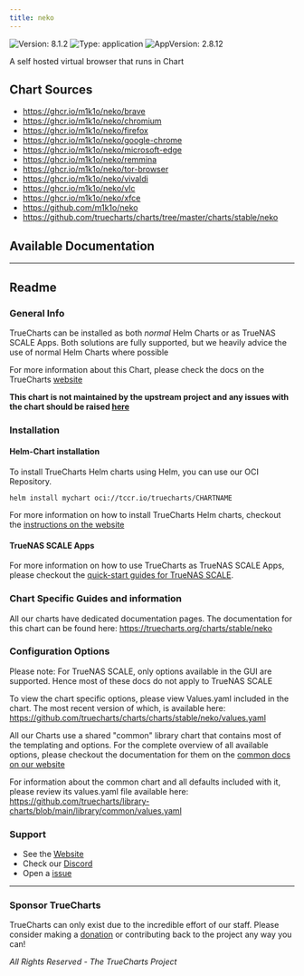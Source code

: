 ```yaml
---
title: neko
---
```


![Version: 8.1.2](https://img.shields.io/badge/Version-8.1.2-informational?style=flat-square) ![Type: application](https://img.shields.io/badge/Type-application-informational?style=flat-square) ![AppVersion: 2.8.12](https://img.shields.io/badge/AppVersion-2.8.12-informational?style=flat-square)

A self hosted virtual browser that runs in Chart

## Chart Sources

- https://ghcr.io/m1k1o/neko/brave
- https://ghcr.io/m1k1o/neko/chromium
- https://ghcr.io/m1k1o/neko/firefox
- https://ghcr.io/m1k1o/neko/google-chrome
- https://ghcr.io/m1k1o/neko/microsoft-edge
- https://ghcr.io/m1k1o/neko/remmina
- https://ghcr.io/m1k1o/neko/tor-browser
- https://ghcr.io/m1k1o/neko/vivaldi
- https://ghcr.io/m1k1o/neko/vlc
- https://ghcr.io/m1k1o/neko/xfce
- https://github.com/m1k1o/neko
- https://github.com/truecharts/charts/tree/master/charts/stable/neko

## Available Documentation



---

## Readme


### General Info

TrueCharts can be installed as both _normal_ Helm Charts or as TrueNAS SCALE Apps.
Both solutions are fully supported, but we heavily advice the use of normal Helm Charts where possible

For more information about this Chart, please check the docs on the TrueCharts [website](https://truecharts.org/charts/stable/neko)

**This chart is not maintained by the upstream project and any issues with the chart should be raised [here](https://github.com/truecharts/charts/issues/new/choose)**

### Installation

#### Helm-Chart installation

To install TrueCharts Helm charts using Helm, you can use our OCI Repository.

`helm install mychart oci://tccr.io/truecharts/CHARTNAME`

For more information on how to install TrueCharts Helm charts, checkout the [instructions on the website](/guides)


#### TrueNAS SCALE Apps

For more information on how to use TrueCharts as TrueNAS SCALE Apps, please checkout the [quick-start guides for TrueNAS SCALE](/deprecated/scale).

### Chart Specific Guides and information

All our charts have dedicated documentation pages.
The documentation for this chart can be found here:
https://truecharts.org/charts/stable/neko

### Configuration Options

Please note: For TrueNAS SCALE, only options available in the GUI are supported.
Hence most of these docs do not apply to TrueNAS SCALE

To view the chart specific options, please view Values.yaml included in the chart.
The most recent version of which, is available here: https://github.com/truecharts/charts/charts/stable/neko/values.yaml

All our Charts use a shared "common" library chart that contains most of the templating and options.
For the complete overview of all available options, please checkout the documentation for them on the [common docs on our website](/common)

For information about the common chart and all defaults included with it, please review its values.yaml file available here: https://github.com/truecharts/library-charts/blob/main/library/common/values.yaml

### Support

- See the [Website](https://truecharts.org)
- Check our [Discord](https://discord.gg/tVsPTHWTtr)
- Open a [issue](https://github.com/truecharts/charts/issues/new/choose)

---

### Sponsor TrueCharts

TrueCharts can only exist due to the incredible effort of our staff.
Please consider making a [donation](/general/sponsor) or contributing back to the project any way you can!

_All Rights Reserved - The TrueCharts Project_
